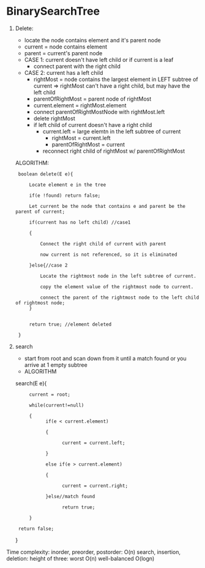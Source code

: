 # BinarySearchTree
1. Delete: 
      + locate the node contains element and it's parent node
      + current = node contains element
      + parent = current's parent node
      + CASE 1: current doesn't have left child or if current is a leaf
         - connect parent with the right child
      + CASE 2: current has a left child
         - rightMost = node contains the largest element in LEFT subtree of current
            => rightMost can't have a right child, but may have the left child
         - parentOfRightMost = parent node of rightMost
         - current.element = rightMost.element
         - connect parentOfRightMostNode with rightMost.left
         - delete rightMost
         -  if left child of current doesn't have a right child
            + current.left = large elemtn in the left subtree of current
                 - rightMost = current.left
                 - parentOfRightMost = current
            + reconnect right child of rightMost w/ parentOfRightMost
         

    ALGORITHM:
    
        boolean delete(E e){
        
            Locate element e in the tree
            
            if(e !found) return false;
            
            Let current be the node that contains e and parent be the parent of current;
            
            if(current has no left child) //case1 
            
            {
            
                Connect the right child of current with parent
                
                now current is not referenced, so it is eliminated
                
            }else{//case 2
            
                Locate the rightmost node in the left subtree of current.
                
                copy the element value of the rightmost node to current.
                
                connect the parent of the rightmost node to the left child of rightmost node;
            }
            
            
            return true; //element deleted
        
        }

2. search
     + start from root and scan down from it until a match found or you arrive at 1 empty subtree
     + ALGORITHM
     
      search(E e){

            current = root;
        
            while(current!=null)
        
            {      
                  if(e < current.element)
            
                  {
                  
                        current = current.left;
                  
                  }
            
                  else if(e > current.element)
            
                  {
                  
                        current = current.right;
                  
                  }else//match found
                  
                        return true;
              
            }
        
        return false;
        
     }
     
     
Time complexity:
inorder, preorder, postorder: O(n)
search, insertion, deletion: height of three: worst O(n) 
                                              well-balanced O(logn)
